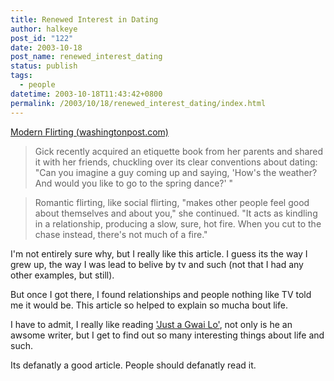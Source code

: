 ```yaml
---
title: Renewed Interest in Dating
author: halkeye
post_id: "122"
date: 2003-10-18
post_name: renewed_interest_dating
status: publish
tags:
  - people
datetime: 2003-10-18T11:43:42+0800
permalink: /2003/10/18/renewed_interest_dating/index.html
---
```


[Modern Flirting (washingtonpost.com)](https://www.washingtonpost.com/ac2/wp-dyn/A32799-2003Oct15)


> Gick recently acquired an etiquette book from her parents and shared it with her friends, chuckling over its clear conventions about dating: "Can you imagine a guy coming up and saying, 'How's the weather? And would you like to go to the spring dance?' "


> Romantic flirting, like social flirting, "makes other people feel good about themselves and about you," she continued. "It acts as kindling in a relationship, producing a slow, sure, hot fire. When you cut to the chase instead, there's not much of a fire."


I'm not entirely sure why, but I really like this article. I guess its the way I grew up, the way I was lead to belive by tv and such (not that I had any other examples, but still).

But once I got there, I found relationships and people nothing like TV told me it would be. This article so helped to explain so mucha bout life.

I have to admit, I really like reading ['Just a Gwai Lo'](https://web.archive.org/web/20030423034413/http://justagwailo.com:80/), not only is he an awsome writer, but I get to find out so many interesting things about life and such.

Its defanatly a good article. People should defanatly read it.

